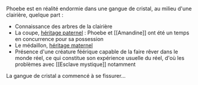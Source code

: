 Phoebe est en réalité endormie dans une gangue de cristal, au milieu d'une clairière, quelque part :
- Connaissance des arbres de la clairière
- La coupe, [héritage paternel](<Père de Phoebe.md>) : Phoebe et [[Amandine]] ont été un temps en concurrence pour sa possession
- Le médaillon, [héritage maternel](<Mère de Phoebe.md>)
- Présence d'une créature féérique capable de la faire rêver dans le monde réel, ce qui constitue son expérience usuelle du réel, d'où les problèmes avec [[Esclave mystique]] notamment

La gangue de cristal a commencé à se fissurer...